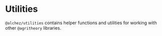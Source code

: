 # Utilities

`@alchez/utilities` contains helper functions and utilities for working with other `@agritheory` libraries.
